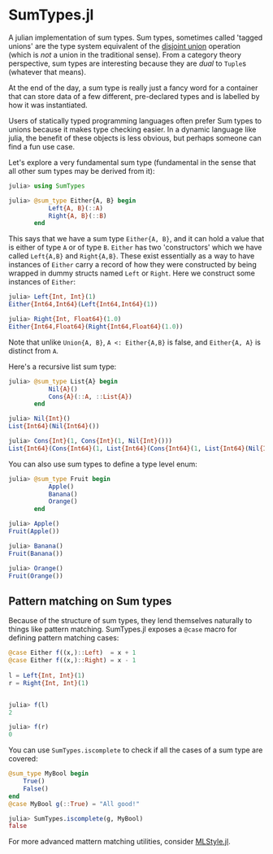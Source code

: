 # SumTypes.jl

A julian implementation of sum types. Sum types, sometimes called 'tagged unions' are the type system equivalent of the [disjoint union](https://en.wikipedia.org/wiki/Disjoint_union) operation (which is *not* a union in the traditional sense). From a category theory perspective, sum types are interesting because they are *dual* to `Tuple`s (whatever that means).

At the end of the day, a sum type is really just a fancy word for a container that can store data of a few different, pre-declared types and is labelled by how it was instantiated.

Users of statically typed programming languages often prefer Sum types to unions because it makes type checking easier. In a dynamic language like julia, the benefit of these objects is less obvious, but perhaps someone can find a fun use case.

Let's explore a very fundamental sum type (fundamental in the sense that all other sum types may be derived from it):

```julia
julia> using SumTypes

julia> @sum_type Either{A, B} begin
           Left{A, B}(::A)
           Right{A, B}(::B)
       end
```

This says that we have a sum type `Either{A, B}`, and it can hold a value that is either of type `A` or of type `B`. `Either` has two 'constructors' which we have called `Left{A,B}` and `Right{A,B}`. These exist essentially as a way to have instances of
`Either` carry a record of how they were constructed by being wrapped in dummy structs named `Left` or `Right`. Here we construct some instances of `Either`:

```julia
julia> Left{Int, Int}(1)
Either{Int64,Int64}(Left{Int64,Int64}(1))

julia> Right{Int, Float64}(1.0)
Either{Int64,Float64}(Right{Int64,Float64}(1.0))
```

Note that unlike `Union{A, B}`, `A <: Either{A,B}` is false, and
`Either{A, A}` is distinct from `A`.


Here's a recursive list sum type:

```julia 
julia> @sum_type List{A} begin 
	       Nil{A}()
	       Cons{A}(::A, ::List{A}) 
       end

julia> Nil{Int}()
List{Int64}(Nil{Int64}())

julia> Cons{Int}(1, Cons{Int}(1, Nil{Int}()))
List{Int64}(Cons{Int64}(1, List{Int64}(Cons{Int64}(1, List{Int64}(Nil{Int64}())))))
```


You can also use sum types to define a type level enum:
```julia
julia> @sum_type Fruit begin
           Apple()
           Banana()
           Orange()
       end

julia> Apple()
Fruit(Apple())

julia> Banana()
Fruit(Banana())

julia> Orange()
Fruit(Orange())
```

## Pattern matching on Sum types

Because of the structure of sum types, they lend themselves naturally to things like pattern matching. SumTypes.jl exposes a `@case` macro for defining pattern matching cases: 

```julia
@case Either f((x,)::Left)  = x + 1
@case Either f((x,)::Right) = x - 1
 
l = Left{Int, Int}(1)
r = Right{Int, Int}(1)


julia> f(l)
2

julia> f(r)
0
``` 

You can use `SumTypes.iscomplete` to check if all the cases of a sum type are covered:
```julia
@sum_type MyBool begin
    True()
    False()
end
@case MyBool g(::True) = "All good!"

julia> SumTypes.iscomplete(g, MyBool)
false
```

For more advanced mattern matching utilities, consider [MLStyle.jl](https://github.com/thautwarm/MLStyle.jl/).
